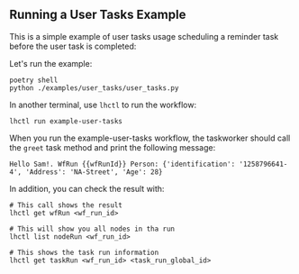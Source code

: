 ## Running a User Tasks Example

This is a simple example of user tasks usage scheduling a reminder task before the user task is completed:

Let's run the example:

```
poetry shell
python ./examples/user_tasks/user_tasks.py
```

In another terminal, use `lhctl` to run the workflow:

```
lhctl run example-user-tasks
```

When you run the example-user-tasks workflow, the taskworker should call the `greet` task method and print
the following message:

```
Hello Sam!. WfRun {{wfRunId}} Person: {'identification': '1258796641-4', 'Address': 'NA-Street', 'Age': 28}
```

In addition, you can check the result with:

```
# This call shows the result
lhctl get wfRun <wf_run_id>

# This will show you all nodes in tha run
lhctl list nodeRun <wf_run_id>

# This shows the task run information
lhctl get taskRun <wf_run_id> <task_run_global_id>
```

